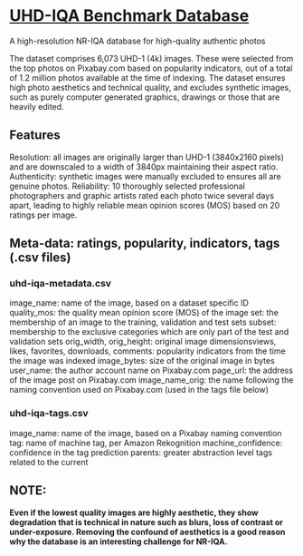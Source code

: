 # [UHD-IQA Benchmark Database​](https://database.mmsp-kn.de/uhd-iqa-benchmark-database.html)

A high-resolution NR-IQA database for high-quality authentic photos 

The dataset comprises 6,073 UHD-1 (4k) images. These were selected from the top photos on Pixabay.com based on popularity indicators, out of a total of 1.2 million photos available at the time of indexing. The dataset ensures high photo aesthetics and technical quality, and excludes synthetic images, such as purely computer generated graphics, drawings or those that are heavily edited.

## ​​Features
Resolution: all images are originally larger than UHD-1 (3840x2160 pixels) and are downscaled to a width of 3840px maintaining their aspect ratio.
Authenticity: synthetic images were manually excluded to ensures all are genuine photos.
Reliability: 10 thoroughly selected professional photographers and graphic artists rated each photo twice several days apart, leading to highly reliable mean opinion scores (MOS) based on 20 ratings per image.

## Meta-data: ratings, popularity, indicators, tags (.csv files) 

### uhd-iqa-metadata.csv

image_name: name of the image, based on a dataset specific ID
quality_mos: the quality mean opinion score (MOS) of the image
set: the membership of an image to the training, validation and test sets
subset: membership to the exclusive categories which are only part of the test and validation sets
orig_width, orig_height: original image dimensions​
views, likes, favorites, downloads, comments: popularity indicators from the time the image was indexed
image_bytes: size of the original image in bytes
user_name: the author account name on Pixabay.com
page_url: the address of the image post on Pixabay.com
image_name_orig: the name following the naming convention used on Pixabay.com (used in the tags file below)

### uhd-iqa-tags.csv
image_name: name of the image, based on a Pixabay naming convention 
tag: name of machine tag, per Amazon Rekognition
machine_confidence: confidence in the tag prediction
parents: greater abstraction level tags related to the current

## NOTE:
**Even if the lowest quality images are highly aesthetic, they show degradation that is technical in nature such as blurs, loss of contrast or under-exposure. Removing the confound of aesthetics is a good reason why the database is an interesting challenge for NR-IQA.**
